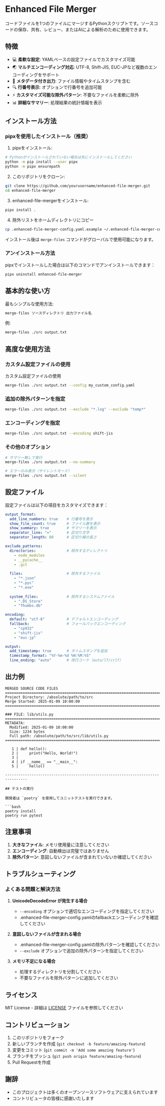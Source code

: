 # Enhanced File Merger

コードファイルを1つのファイルにマージするPythonスクリプトです。ソースコードの保存、共有、レビュー、またはAIによる解析のために使用できます。

## 特徴

- 💻 **柔軟な設定**: YAMLベースの設定ファイルでカスタマイズ可能
- 🌏 **マルチエンコーディング対応**: UTF-8, Shift-JIS, EUC-JPなど複数のエンコーディングをサポート
- 📝 **メタデータ付き出力**: ファイル情報やタイムスタンプを含む
- 🔍 **行番号表示**: オプションで行番号を追加可能
- ⚡ **カスタマイズ可能な除外パターン**: 不要なファイルを柔軟に除外
- 📊 **詳細なサマリー**: 処理結果の統計情報を表示

## インストール方法

### pipxを使用したインストール（推奨）

1. pipxをインストール:
```bash
# Pythonがインストールされていない場合は先にインストールしてください
python -m pip install --user pipx
python -m pipx ensurepath
```

2. このリポジトリをクローン:
```bash
git clone https://github.com/yourusername/enhanced-file-merger.git
cd enhanced-file-merger
```

3. enhanced-file-mergerをインストール:
```bash
pipx install .
```

4. 除外リストをホームディレクトリにコピー
```bash
cp .enhanced-file-merger-config.yaml.example ~/.enhanced-file-merger-config.yaml
```

インストール後は `merge-files` コマンドがグローバルで使用可能になります。

### アンインストール方法

pipxでインストールした場合は以下のコマンドでアンインストールできます：

```bash
pipx uninstall enhanced-file-merger
```

## 基本的な使い方

最もシンプルな使用方法:
```bash
merge-files ソースディレクトリ 出力ファイル名
```

例:
```bash
merge-files ./src output.txt
```

## 高度な使用方法

### カスタム設定ファイルの使用

カスタム設定ファイルの使用
```bash
merge-files ./src output.txt --config my_custom_config.yaml
```

### 追加の除外パターンを指定

```bash
merge-files ./src output.txt --exclude "*.log" --exclude "temp*"
```

### エンコーディングを指定

```bash
merge-files ./src output.txt --encoding shift-jis
```

### その他のオプション

```bash
# サマリー無しで実行
merge-files ./src output.txt --no-summary

# エラーのみ表示（サイレントモード）
merge-files ./src output.txt --silent
```

## 設定ファイル

設定ファイルは以下の項目をカスタマイズできます：

```yaml
output_format:
  add_line_numbers: true    # 行番号を表示
  show_file_count: true     # ファイル数を表示
  show_summary: true        # サマリーを表示
  separator_line: "="       # 区切り文字
  separator_length: 80      # 区切り線の長さ

exclude_patterns:
  directories:              # 除外するディレクトリ
    - node_modules
    - __pycache__
    - .git
  
  files:                    # 除外するファイル
    - "*.json"
    - "*.pyc"
    - "*.exe"
    
  system_files:             # 除外するシステムファイル
    - ".DS_Store"
    - "Thumbs.db"

encoding:
  default: "utf-8"          # デフォルトエンコーディング
  fallback:                 # フォールバックエンコーディング
    - "cp932"
    - "shift-jis"
    - "euc-jp"

output:
  add_timestamp: true       # タイムスタンプを追加
  timestamp_format: "%Y-%m-%d %H:%M:%S"
  line_ending: "auto"       # 改行コード（auto/lf/crlf）
```

## 出力例

```text
MERGED SOURCE CODE FILES
================================================================================
Project Directory: /absolute/path/to/src
Merge Started: 2025-01-09 10:00:00
================================================================================

### FILE: lib/utils.py
================================================================================
METADATA:
  Modified: 2025-01-09 10:00:00
  Size: 1234 bytes
  Full path: /absolute/path/to/src/lib/utils.py
================================================================================

   1 | def hello():
   2 |     print("Hello, World!")
   3 | 
   4 | if __name__ == "__main__":
   5 |     hello()

--------------------------------------------------------------------------------

## テストの実行

開発者は `poetry` を使用してユニットテストを実行できます。

```bash
poetry install
poetry run pytest
```

## 注意事項

1. **大きなファイル**: メモリ使用量に注意してください
2. **エンコーディング**: 自動検出は完璧ではありません
3. **除外パターン**: 意図しないファイルが含まれていないか確認してください

## トラブルシューティング

### よくある問題と解決方法

1. **UnicodeDecodeError が発生する場合**
   - `--encoding` オプションで適切なエンコーディングを指定してください
   - .enhanced-file-merger-config.yamlのfallbackエンコーディングを確認してください

2. **意図しないファイルが含まれる場合**
   - .enhanced-file-merger-config.yamlの除外パターンを確認してください
   - `--exclude` オプションで追加の除外パターンを指定してください

3. **メモリ不足になる場合**
   - 処理するディレクトリを分割してください
   - 不要なファイルを除外パターンに追加してください

## ライセンス

MIT License - 詳細は [LICENSE](LICENSE) ファイルを参照してください

## コントリビューション

1. このリポジトリをフォーク
2. 新しいブランチを作成 (`git checkout -b feature/amazing-feature`)
3. 変更をコミット (`git commit -m 'Add some amazing feature'`)
4. ブランチをプッシュ (`git push origin feature/amazing-feature`)
5. Pull Requestを作成

## 謝辞

- このプロジェクトは多くのオープンソースソフトウェアに支えられています
- コントリビュータの皆様に感謝いたします
